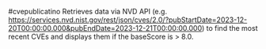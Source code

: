 #cvepublicatino
Retrieves data via NVD API (e.g. https://services.nvd.nist.gov/rest/json/cves/2.0/?pubStartDate=2023-12-20T00:00:00.000&pubEndDate=2023-12-21T00:00:00.000) to find the most recent CVEs and displays them if the baseScore is > 8.0.
